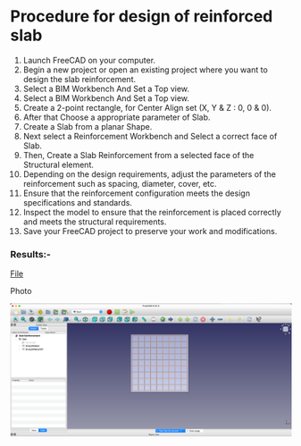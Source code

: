 # **Procedure for design of reinforced slab**
1. Launch FreeCAD on your computer.
2. Begin a new project or open an existing project where you want to design the slab reinforcement.
3. Select a BIM Workbench And Set a Top view.
4. Select a BIM Workbench And Set a Top view.
5. Create a 2-point rectangle, for Center Align set (X, Y & Z : 0, 0 & 0).
6. After that Choose a appropriate parameter of  Slab.
7. Create a Slab from a planar Shape.
8. Next select a Reinforcement Workbench and Select a correct face of Slab.
9. Then, Create a Slab Reinforcement from a selected face of the Structural element.
10. Depending on the design requirements, adjust the parameters of the reinforcement such as spacing, diameter, cover, etc.
11. Ensure that the reinforcement configuration meets the design specifications and standards.
12. Inspect the model to ensure that the reinforcement is placed correctly and meets the structural requirements.
13. Save your FreeCAD project to preserve your work and modifications.


### Results:-

[File](https://github.com/Webby07/Piyush-2114045/blob/main/2114045/FreeCAD/Slab%20Reinforcement.FCStd)

Photo

![photo](https://github.com/Webby07/Piyush-2114045/blob/main/Photos/Slab.png)
